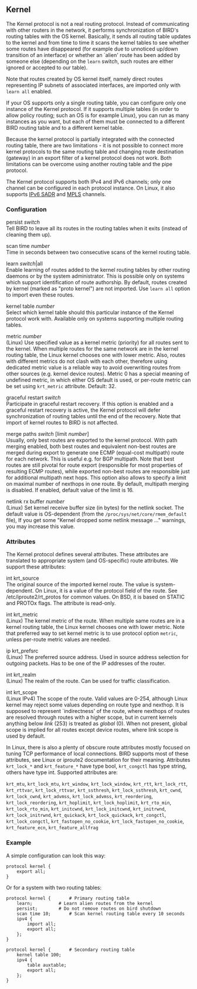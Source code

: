## Kernel

The Kernel protocol is not a real routing protocol. Instead of communicating
with other routers in the network, it performs synchronization of BIRD's routing
tables with the OS kernel. Basically, it sends all routing table updates to the
kernel and from time to time it scans the kernel tables to see whether some
routes have disappeared (for example due to unnoticed up/down transition of an
interface) or whether an \`alien' route has been added by someone else (depending
on the `learn` switch, such routes are either ignored or accepted to our
table).

Note that routes created by OS kernel itself, namely direct routes
representing IP subnets of associated interfaces, are imported only with
`learn all` enabled.

If your OS supports only a single routing table, you can configure only one
instance of the Kernel protocol. If it supports multiple tables (in order to
allow policy routing; such an OS is for example Linux), you can run as many
instances as you want, but each of them must be connected to a different BIRD
routing table and to a different kernel table.

Because the kernel protocol is partially integrated with the connected
routing table, there are two limitations - it is not possible to connect more
kernel protocols to the same routing table and changing route destination
(gateway) in an export filter of a kernel protocol does not work. Both
limitations can be overcome using another routing table and the pipe protocol.

The Kernel protocol supports both IPv4 and IPv6 channels; only one channel
can be configured in each protocol instance. On Linux, it also supports [IPv6
SADR](#ip-sadr-routes) and [MPLS](#mpls-routes)
channels.

### Configuration

<span id="krt-persist" class="code">persist *switch*</span>  
Tell BIRD to leave all its routes in the routing tables when it exits
    (instead of cleaning them up).

<span id="krt-scan-time" class="code">scan time *number*</span>  
Time in seconds between two consecutive scans of the kernel routing
    table.

<span id="krt-learn" class="code">learn *switch*\|all</span>  
Enable learning of routes added to the kernel routing tables by other
    routing daemons or by the system administrator. This is possible only on
    systems which support identification of route authorship. By default,
    routes created by kernel (marked as "proto kernel") are not imported.
    Use `learn all` option to import even these routes.

<span id="krt-kernel-table" class="code">kernel table *number*</span>  
Select which kernel table should this particular instance of the Kernel
    protocol work with. Available only on systems supporting multiple
    routing tables.

<span id="krt-metric" class="code">metric *number*</span>  
(Linux)
    Use specified value as a kernel metric (priority) for all routes sent to
    the kernel. When multiple routes for the same network are in the kernel
    routing table, the Linux kernel chooses one with lower metric. Also,
    routes with different metrics do not clash with each other, therefore
    using dedicated metric value is a reliable way to avoid overwriting
    routes from other sources (e.g. kernel device routes). Metric 0 has a
    special meaning of undefined metric, in which either OS default is used,
    or per-route metric can be set using `krt_metric` attribute. Default:
    32.

<span id="krt-graceful-restart" class="code">graceful restart *switch*</span>  
Participate in graceful restart recovery. If this option is enabled and
    a graceful restart recovery is active, the Kernel protocol will defer
    synchronization of routing tables until the end of the recovery. Note
    that import of kernel routes to BIRD is not affected.

<span id="krt-merge-paths" class="code">merge paths *switch* \[limit *number*\]</span>  
Usually, only best routes are exported to the kernel protocol. With path
    merging enabled, both best routes and equivalent non-best routes are
    merged during export to generate one ECMP (equal-cost multipath) route
    for each network. This is useful e.g. for BGP multipath. Note that best
    routes are still pivotal for route export (responsible for most
    properties of resulting ECMP routes), while exported non-best routes are
    responsible just for additional multipath next hops. This option also
    allows to specify a limit on maximal number of nexthops in one route. By
    default, multipath merging is disabled. If enabled, default value of the
    limit is 16.

<span id="krt-netlink-rx-buffer" class="code">netlink rx buffer *number*</span>  
(Linux)
    Set kernel receive buffer size (in bytes) for the netlink socket. The default
    value is OS-dependent (from the `/proc/sys/net/core/rmem_default`
    file), If you get some "Kernel dropped some netlink message ..." warnings,
    you may increase this value.

### Attributes

The Kernel protocol defines several attributes. These attributes are
translated to appropriate system (and OS-specific) route attributes. We support
these attributes:

<span id="rta-krt-source" class="code">int krt_source</span>  
The original source of the imported kernel route. The value is
    system-dependent. On Linux, it is a value of the protocol field of the
    route. See /etc/iproute2/rt\_protos for common values. On BSD, it is
    based on STATIC and PROTOx flags. The attribute is read-only.

<span id="rta-krt-metric" class="code">int krt_metric</span>  
(Linux)
    The kernel metric of the route. When multiple same routes are in a
    kernel routing table, the Linux kernel chooses one with lower metric.
    Note that preferred way to set kernel metric is to use protocol option
    `metric`, unless per-route metric values are needed.

<span id="rta-krt-prefsrc" class="code">ip krt_prefsrc</span>  
(Linux)
    The preferred source address. Used in source address selection for
    outgoing packets. Has to be one of the IP addresses of the router.

<span id="rta-krt-realm" class="code">int krt_realm</span>  
(Linux)
    The realm of the route. Can be used for traffic classification.

<span id="rta-krt-scope" class="code">int krt_scope</span>  
(Linux IPv4)
    The scope of the route. Valid values are 0-254, although Linux kernel
    may reject some values depending on route type and nexthop. It is
    supposed to represent \`indirectness' of the route, where nexthops of
    routes are resolved through routes with a higher scope, but in current
    kernels anything below *link* (253) is treated as *global* (0).
    When not present, global scope is implied for all routes except device
    routes, where link scope is used by default.

In Linux, there is also a plenty of obscure route attributes mostly focused
on tuning TCP performance of local connections. BIRD supports most of these
attributes, see Linux or iproute2 documentation for their meaning. Attributes
`krt_lock_*` and `krt_feature_*` have type bool, `krt_congctl` has type
string, others have type int. Supported attributes are:

`krt_mtu`, `krt_lock_mtu`, `krt_window`, `krt_lock_window`,
`krt_rtt`, `krt_lock_rtt`, `krt_rttvar`, `krt_lock_rttvar`,
`krt_ssthresh`, `krt_lock_ssthresh`, `krt_cwnd`, `krt_lock_cwnd`,
`krt_advmss`, `krt_lock_advmss`, `krt_reordering`, `krt_lock_reordering`,
`krt_hoplimit`, `krt_lock_hoplimit`, `krt_rto_min`, `krt_lock_rto_min`,
`krt_initcwnd`, `krt_lock_initcwnd`, `krt_initrwnd`, `krt_lock_initrwnd`,
`krt_quickack`, `krt_lock_quickack`, `krt_congctl`, `krt_lock_congctl`,
`krt_fastopen_no_cookie`, `krt_lock_fastopen_no_cookie`,
`krt_feature_ecn`, `krt_feature_allfrag`

### Example

A simple configuration can look this way:


    protocol kernel {
        export all;
    }

Or for a system with two routing tables:


    protocol kernel {       # Primary routing table
        learn;          # Learn alien routes from the kernel
        persist;        # Do not remove routes on bird shutdown
        scan time 10;       # Scan kernel routing table every 10 seconds
        ipv4 {
            import all;
            export all;
        };
    }

    protocol kernel {       # Secondary routing table
        kernel table 100;
        ipv4 {
            table auxtable;
            export all;
        };
    }
